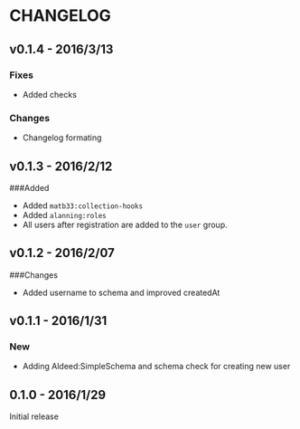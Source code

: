 # CHANGELOG

## v0.1.4 - 2016/3/13

### Fixes

*   Added checks

### Changes

*   Changelog formating

## v0.1.3 - 2016/2/12

###Added

*   Added `matb33:collection-hooks`
*   Added `alanning:roles`
*   All users after registration are added to the `user` group.

## v0.1.2 - 2016/2/07

###Changes

*   Added username to schema and improved createdAt

## v0.1.1 - 2016/1/31

### New

*   Adding Aldeed:SimpleSchema and schema check for creating new user

## 0.1.0 - 2016/1/29
  Initial release
